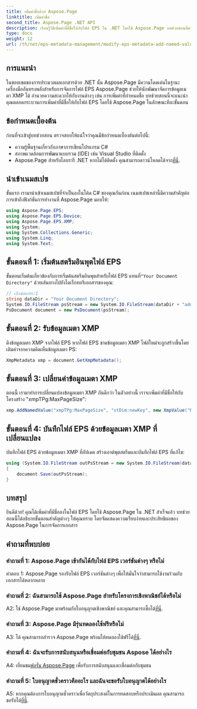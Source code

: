 ```yaml
---
title: เพิ่มค่าชื่อด้วย Aspose.Page
linktitle: เพิ่มค่าชื่อ
second_title: Aspose.Page .NET API
description: เรียนรู้วิธีเพิ่มค่าที่มีชื่อให้กับไฟล์ EPS ใน .NET โดยใช้ Aspose.Page บทช่วยสอนที่ครอบคลุมนี้จะแนะนำคุณตลอดกระบวนการทีละขั้นตอน
type: docs
weight: 12
url: /th/net/eps-metadata-management/modify-eps-metadata-add-named-value/
---
```

## การแนะนำ

ในขอบเขตของการประมวลผลเอกสารด้วย .NET นั้น Aspose.Page มีความโดดเด่นในฐานะเครื่องมืออันทรงพลังสำหรับการจัดการไฟล์ EPS Aspose.Page ช่วยให้นักพัฒนาจัดการข้อมูลเมตา XMP ได้ อำนวยความสะดวกให้กับงานต่างๆ เช่น การเพิ่มค่าที่กำหนดชื่อ บทช่วยสอนนี้จะแนะนำคุณตลอดกระบวนการเพิ่มค่าที่มีชื่อให้กับไฟล์ EPS โดยใช้ Aspose.Page ในลักษณะทีละขั้นตอน

## ข้อกำหนดเบื้องต้น

ก่อนที่จะเข้าสู่บทช่วยสอน ตรวจสอบให้แน่ใจว่าคุณมีข้อกำหนดเบื้องต้นต่อไปนี้:

- ความรู้พื้นฐานเกี่ยวกับภาษาการเขียนโปรแกรม C#
- สภาพแวดล้อมการพัฒนาแบบรวม (IDE) เช่น Visual Studio ที่ติดตั้ง
-  Aspose.Page สำหรับไลบรารี .NET หากไม่ได้ติดตั้ง คุณสามารถดาวน์โหลดได้จาก[ที่นี่](https://releases.aspose.com/page/net/).

## นำเข้าเนมสเปซ

ขั้นแรก เรามานำเข้าเนมสเปซที่จำเป็นลงในโค้ด C# ของคุณกันก่อน เนมสเปซเหล่านี้มีความสำคัญต่อการเข้าถึงฟังก์ชันการทำงานที่ Aspose.Page มอบให้:

```csharp
using Aspose.Page.EPS;
using Aspose.Page.EPS.Device;
using Aspose.Page.EPS.XMP;
using System;
using System.Collections.Generic;
using System.Linq;
using System.Text;
```

## ขั้นตอนที่ 1: เริ่มต้นสตรีมอินพุตไฟล์ EPS

 ขั้นตอนเริ่มต้นเกี่ยวข้องกับการเริ่มต้นสตรีมอินพุตสำหรับไฟล์ EPS แทนที่`"Your Document Directory"` ด้วยเส้นทางไปยังไดเร็กทอรีเอกสารของคุณ:

```csharp
// เอ็กซ์สตาร์ท:1
string dataDir = "Your Document Directory";
System.IO.FileStream psStream = new System.IO.FileStream(dataDir + "add_named_value_input.eps", System.IO.FileMode.Open, System.IO.FileAccess.Read);
PsDocument document = new PsDocument(psStream);
```

## ขั้นตอนที่ 2: รับข้อมูลเมตา XMP

ดึงข้อมูลเมตา XMP จากไฟล์ EPS หากไฟล์ EPS ขาดข้อมูลเมตา XMP ไฟล์ใหม่จะถูกสร้างขึ้นโดยเติมค่าจากความคิดเห็นข้อมูลเมตา PS:

```csharp
XmpMetadata xmp = document.GetXmpMetadata();
```

## ขั้นตอนที่ 3: เปลี่ยนค่าข้อมูลเมตา XMP

ตอนนี้ เรามาทำการเปลี่ยนแปลงข้อมูลเมตา XMP กันดีกว่า ในตัวอย่างนี้ เราจะเพิ่มค่าที่มีชื่อให้กับโครงสร้าง "xmpTPg:MaxPageSize":

```csharp
xmp.AddNamedValue("xmpTPg:MaxPageSize", "stDim:newKey", new XmpValue("NewValue"));
```

## ขั้นตอนที่ 4: บันทึกไฟล์ EPS ด้วยข้อมูลเมตา XMP ที่เปลี่ยนแปลง

บันทึกไฟล์ EPS ด้วยข้อมูลเมตา XMP ที่อัปเดต สร้างเอาต์พุตสตรีมและบันทึกไฟล์ EPS ที่แก้ไข:

```csharp
using (System.IO.FileStream outPsStream = new System.IO.FileStream(dataDir + "add_named_value_output.eps", System.IO.FileMode.Create, System.IO.FileAccess.Write))
{
    document.Save(outPsStream);
}
```

## บทสรุป

ยินดีด้วย! คุณได้เพิ่มค่าที่มีชื่อลงในไฟล์ EPS โดยใช้ Aspose.Page ใน .NET สำเร็จแล้ว บทช่วยสอนนี้ได้อธิบายขั้นตอนสำคัญต่างๆ ให้คุณทราบ โดยจัดแสดงความเรียบง่ายและประสิทธิผลของ Aspose.Page ในการจัดการเอกสาร

## คำถามที่พบบ่อย

### คำถามที่ 1: Aspose.Page เข้ากันได้กับไฟล์ EPS เวอร์ชันต่างๆ หรือไม่

คำตอบ 1: Aspose.Page รองรับไฟล์ EPS เวอร์ชันต่างๆ เพื่อให้มั่นใจว่าสามารถใช้งานร่วมกับเอกสารได้หลากหลาย

### คำถามที่ 2: ฉันสามารถใช้ Aspose.Page สำหรับโครงการเชิงพาณิชย์ได้หรือไม่

 A2: ใช่ Aspose.Page มาพร้อมกับใบอนุญาตเชิงพาณิชย์ และคุณสามารถซื้อได้[ที่นี่](https://purchase.aspose.com/buy).

### คำถามที่ 3: Aspose.Page มีรุ่นทดลองใช้ฟรีหรือไม่

 A3: ได้ คุณสามารถสำรวจ Aspose.Page พร้อมให้ทดลองใช้ฟรีได้[ที่นี่](https://releases.aspose.com/).

### คำถามที่ 4: ฉันจะรับการสนับสนุนหรือเชื่อมต่อกับชุมชน Aspose ได้อย่างไร

 A4: เยี่ยมชม[ฟอรั่ม Aspose.Page](https://forum.aspose.com/c/page/39) เพื่อรับการสนับสนุนและเชื่อมต่อกับชุมชน

### คำถามที่ 5: ใบอนุญาตชั่วคราวคืออะไร และฉันจะขอรับใบอนุญาตได้อย่างไร

 A5: หากคุณต้องการใบอนุญาตชั่วคราวเพื่อวัตถุประสงค์ในการทดสอบหรือประเมินผล คุณสามารถขอรับได้[ที่นี่](https://purchase.aspose.com/temporary-license/).